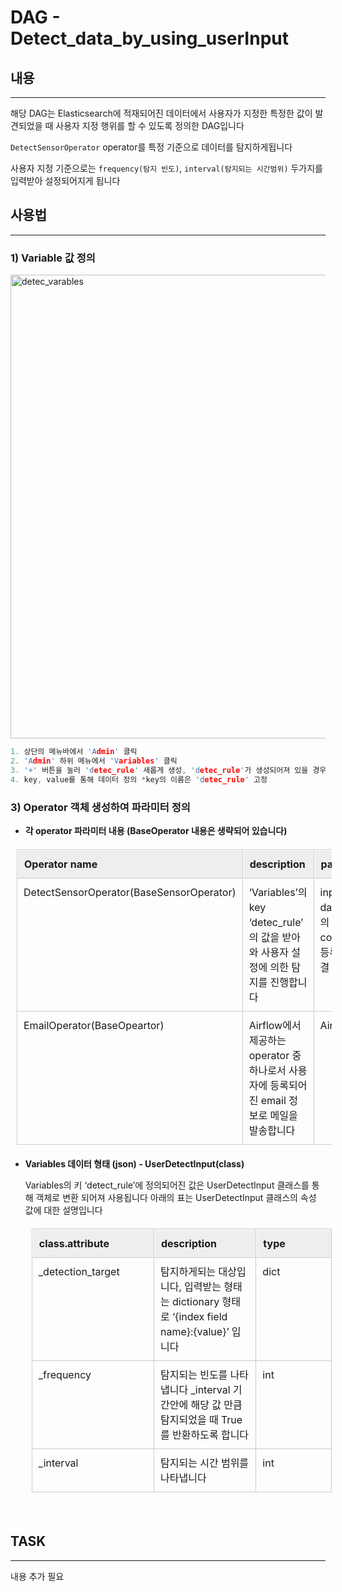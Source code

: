 <style>
table {
  border-collapse: separate;
  border-spacing: 0;
  text-align: left;
  line-height: 1.5;
  border-top: 1px solid #ccc;
  border-left: 1px solid #ccc;
  margin : 20px 10px;
}
table th {
  width: 150px;
  padding: 10px;
  font-weight: bold;
  vertical-align: top;
  border-right: 1px solid #ccc;
  border-bottom: 1px solid #ccc;
  border-top: 1px solid #fff;
  border-left: 1px solid #fff;
  background: #eee;
}
table td {
  width: 350px;
  padding: 10px;
  vertical-align: top;
  border-right: 1px solid #ccc;
  border-bottom: 1px solid #ccc;
}
</style>



# DAG -  Detect_data_by_using_userInput

## 내용
---

해당 DAG는 Elasticsearch에 적재되어진 데이터에서 사용자가 지정한 특정한 값이 발견되었을 때 사용자 지정 행위를 할 수 있도록 정의한 DAG입니다 

`DetectSensorOperator` operator를 특정 기준으로 데이터를 탐지하게됩니다

사용자 지정 기준으로는 `frequency(탐지 빈도)`, `interval(탐지되는 시간범위)` 두가지를 입력받아 설정되어지게 됩니다

## 사용법
---

### 1) Variable 값 정의

<img width="742" alt="detec_varables" src="https://github.com/cucuridas/operator_custom_tg/assets/65060314/9f580857-b794-40ab-8da0-20c0e6bff277">

```c
1. 상단의 메뉴바에서 'Admin' 클릭
2. 'Admin' 하위 메뉴에서 'Variables' 클릭
3. '+' 버튼을 눌러 'detec_rule' 새롭게 생성, 'detec_rule'가 생성되어져 있을 경우 수정 버튼을 눌러 변경
4. key, value를 통해 데이터 정의 *key의 이름은 'detec_rule' 고정
```

### 3) Operator 객체 생성하여 파라미터 정의

- **각 operator 파라미터 내용 (BaseOperator 내용은 생략되어 있습니다)**

| Operator name | description | parameter description |
| --- | --- | --- |
| DetectSensorOperator(BaseSensorOperator) | ‘Variables’의 key ‘detec_rule’ 의 값을 받아와 사용자 설정에 의한 탐지를 진행합니다 | input(UserDetecInput): dag에서 사용하게 될 사용자의 입력 객체를 전달 받습니다 <br /> conn_id(str):‘connection’에 등록되어진 elasticsearch 연결 정보 |
| EmailOperator(BaseOpeartor) | Airflow에서 제공하는 operator 중 하나로서 사용자에 등록되어진 email 정보로 메일을 발송합니다 | Airflow 공식 doc 참조 |
- **Variables 데이터 형태 (json) - UserDetectInput(class)**
    
    Variables의 키 ‘detect_rule’에 정의되어진 값은 UserDetectInput 클래스를 통해 객체로 변환 되어져 사용됩니다 아래의 표는 UserDetectInput 클래스의 속성 값에 대한 설명입니다
    
    | class.attribute | description | type |
    | --- | --- | --- |
    | _detection_target | 탐지하게되는 대상입니다, 입력받는 형태는 dictionary 형태로 ‘{index field name}:{value}’ 입니다 | dict |
    | _frequency | 탐지되는 빈도를 나타냅니다 _interval 기간안에 해당 값 만큼 탐지되었을 때 True를 반환하도록 합니다 | int |
    | _interval | 탐지되는 시간 범위를 나타냅니다 | int |

</br>

## TASK
---

내용 추가 필요